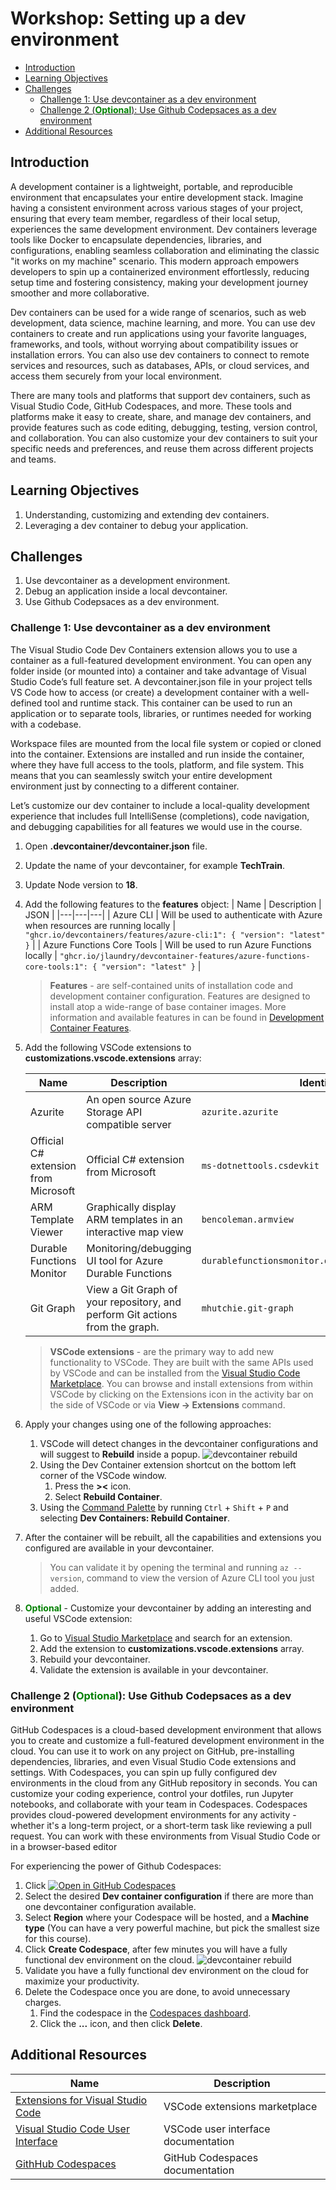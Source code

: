 # Workshop: Setting up a dev environment

- [Introduction](#introduction)
- [Learning Objectives](#learning-objectives)
- [Challenges](#challenges)
    - [Challenge 1: Use devcontainer as a dev environment](#challenge-1)
    - [Challenge 2 (<span style="color:green"><b>Optional</b></span>): Use Github Codepsaces as a dev environment](#challenge-2)
- [Additional Resources](#additional-resources)

## Introduction <a name="introduction"></a>
A development container is a lightweight, portable, and reproducible environment that encapsulates your entire development stack. Imagine having a consistent environment across various stages of your project, ensuring that every team member, regardless of their local setup, experiences the same development environment. Dev containers leverage tools like Docker to encapsulate dependencies, libraries, and configurations, enabling seamless collaboration and eliminating the classic "it works on my machine" scenario. This modern approach empowers developers to spin up a containerized environment effortlessly, reducing setup time and fostering consistency, making your development journey smoother and more collaborative.

Dev containers can be used for a wide range of scenarios, such as web development, data science, machine learning, and more. You can use dev containers to create and run applications using your favorite languages, frameworks, and tools, without worrying about compatibility issues or installation errors. You can also use dev containers to connect to remote services and resources, such as databases, APIs, or cloud services, and access them securely from your local environment.

There are many tools and platforms that support dev containers, such as Visual Studio Code, GitHub Codespaces, and more. These tools and platforms make it easy to create, share, and manage dev containers, and provide features such as code editing, debugging, testing, version control, and collaboration. You can also customize your dev containers to suit your specific needs and preferences, and reuse them across different projects and teams.

## Learning Objectives <a name="learning-objectives"></a>
1. Understanding, customizing and extending dev containers.
1. Leveraging a dev container to debug your application.

## Challenges <a name="challenges"></a>
1. Use devcontainer as a development environment.
1. Debug an application inside a local devcontainer.
1. Use Github Codepsaces as a dev environment.

### Challenge 1: Use devcontainer as a dev environment <a name="challenge-1"></a>
The Visual Studio Code Dev Containers extension allows you to use a container as a full-featured development environment. You can open any folder inside (or mounted into) a container and take advantage of Visual Studio Code’s full feature set. A devcontainer.json file in your project tells VS Code how to access (or create) a development container with a well-defined tool and runtime stack. This container can be used to run an application or to separate tools, libraries, or runtimes needed for working with a codebase.

Workspace files are mounted from the local file system or copied or cloned into the container. Extensions are installed and run inside the container, where they have full access to the tools, platform, and file system. This means that you can seamlessly switch your entire development environment just by connecting to a different container.

Let’s customize our dev container to include a local-quality development experience that includes full IntelliSense (completions), code navigation, and debugging capabilities for all features we would use in the course.

1. Open **.devcontainer/devcontainer.json** file.
1. Update the name of your devcontainer, for example **TechTrain**.
1. Update Node version to **18**.
1. Add the following features to the **features** object:
    | Name | Description | JSON |
    |---|---|---|
    | Azure CLI | Will be used to authenticate with Azure when resources are running locally | `"ghcr.io/devcontainers/features/azure-cli:1": { "version": "latest" }` |
    | Azure Functions Core Tools | Will be used to run Azure Functions locally | `"ghcr.io/jlaundry/devcontainer-features/azure-functions-core-tools:1": { "version": "latest" }` |

    > **Features** - are self-contained units of installation code and development container configuration. Features are designed to install atop a wide-range of base container images. More information and available features in can be found in [Development Container Features](https://github.com/devcontainers/features).

1. Add the following VSCode extensions to **customizations.vscode.extensions** array:

    | Name | Description | Identifier |
    |---|---|---|
    | Azurite | An open source Azure Storage API compatible server | `azurite.azurite` |
    | Official C# extension from Microsoft | Official C# extension from Microsoft | `ms-dotnettools.csdevkit` |
    | ARM Template Viewer | Graphically display ARM templates in an interactive map view | `bencoleman.armview` |
    | Durable Functions Monitor | Monitoring/debugging UI tool for Azure Durable Functions | `durablefunctionsmonitor.durablefunctionsmonitor` |
    | Git Graph | View a Git Graph of your repository, and perform Git actions from the graph. | `mhutchie.git-graph` |

    > **VSCode extensions** - are the primary way to add new functionality to VSCode. They are built with the same APIs used by VSCode and can be installed from the [Visual Studio Code Marketplace](https://marketplace.visualstudio.com/vscode). You can browse and install extensions from within VSCode by clicking on the Extensions icon in the activity bar on the side of VSCode or via **View -> Extensions** command.

1. Apply your changes using one of the following approaches:
    1. VSCode will detect changes in the devcontainer configurations and will suggest to **Rebuild** inside a popup.
        ![devcontainer rebuild](../assets/devcontainer-rebuild.png)
    1. Using the Dev Container extension shortcut on the bottom left corner of the VSCode window.
        1. Press the **><** icon.
        1. Select **Rebuild Container**.
    1. Using the [Command Palette](https://code.visualstudio.com/docs/getstarted/userinterface#_command-palette) by running `Ctrl` + `Shift` + `P` and selecting **Dev Containers: Rebuild Container**.
1. After the container will be rebuilt, all the capabilities and extensions you configured are available in your devcontainer.
    > You can validate it by opening the terminal and running `az --version`, command to view the version of Azure CLI tool you just added.
1. <span style="color:green"><b>Optional</b></span> - Customize your devcontainer by adding an interesting and useful VSCode extension:
    1. Go to [Visual Studio Marketplace](https://marketplace.visualstudio.com/vscode) and search for an extension.
    1. Add the extension to **customizations.vscode.extensions** array.
    1. Rebuild your devcontainer.
    1. Validate the extension is available in your devcontainer.

### Challenge 2 (<span style="color:green"><b>Optional</b></span>): Use Github Codepsaces as a dev environment <a name="challenge-2"></a>
GitHub Codespaces is a cloud-based development environment that allows you to create and customize a full-featured development environment in the cloud. You can use it to work on any project on GitHub, pre-installing dependencies, libraries, and even Visual Studio Code extensions and settings. With Codespaces, you can spin up fully configured dev environments in the cloud from any GitHub repository in seconds. You can customize your coding experience, control your dotfiles, run Jupyter notebooks, and collaborate with your team in Codespaces. Codespaces provides cloud-powered development environments for any activity - whether it's a long-term project, or a short-term task like reviewing a pull request. You can work with these environments from Visual Studio Code or in a browser-based editor

For experiencing the power of Github Codespaces:
1. Click [![Open in GitHub Codespaces](https://img.shields.io/static/v1?style=for-the-badge&label=GitHub+Codespaces&message=Open&color=brightgreen&logo=github)](https://codespaces.new/amih90/techtrain-handson-azure-development)
1. Select the desired **Dev container configuration** if there are more than one devcontainer configuration available.
1. Select **Region** where your Codespace will be hosted, and a **Machine type** (You can have a very powerful machine, but pick the smallest size for this course).
1. Click **Create Codespace**, after few minutes you will have a fully functional dev environment on the cloud.
    ![devcontainer rebuild](../assets/codespaces.png)
1. Validate you have a fully functional dev environment on the cloud for maximize your productivity.
1. Delete the Codespace once you are done, to avoid unnecessary charges.
    1. Find the codespace in the [Codespaces dashboard](https://github.com/codespaces).
    1. Click the **...** icon, and then click **Delete**.

## Additional Resources <a name="additional-resources"></a>
| Name | Description |
| --- | --- |
| [Extensions for Visual Studio Code](https://marketplace.visualstudio.com/vscode) | VSCode extensions marketplace |
| [Visual Studio Code User Interface](https://code.visualstudio.com/docs/getstarted/userinterface) | VSCode user interface documentation |
| [GithHub Codespaces](https://docs.github.com/en/codespaces) | GitHub Codespaces documentation |